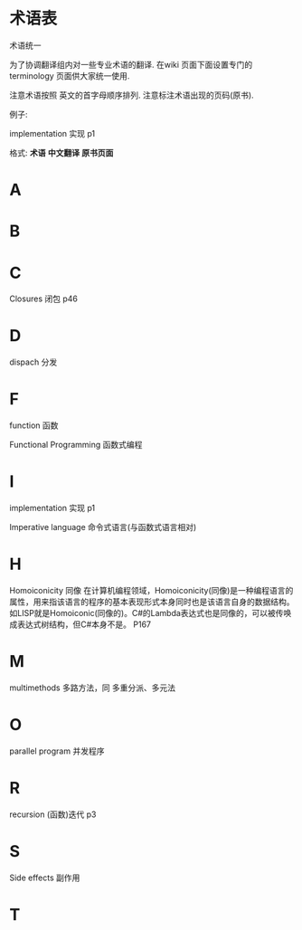 # 术语表 #

术语统一

为了协调翻译组内对一些专业术语的翻译. 在wiki 页面下面设置专门的 terminology 页面供大家统一使用.

注意术语按照 英文的首字母顺序排列. 注意标注术语出现的页码(原书).

例子:

implementation 实现                 p1

格式: **术语**               **中文翻译**  **原书页面**

# A #



# B #



# C #
Closures 闭包 p46

# D #
dispach 分发

# F #
function 函数

Functional Programming 函数式编程

# I #

implementation 实现 p1

Imperative language 命令式语言(与函数式语言相对)

# H #

Homoiconicity 同像 在计算机编程领域，Homoiconicity(同像)是一种编程语言的属性，用来指该语言的程序的基本表现形式本身同时也是该语言自身的数据结构。如LISP就是Homoiconic(同像的)。C#的Lambda表达式也是同像的，可以被传唤成表达式树结构，但C#本身不是。 P167

# M #
multimethods 多路方法，同 多重分派、多元法

# O #

parallel program 并发程序

# R #

recursion  (函数)迭代  p3


# S #

Side effects  副作用
# T #

